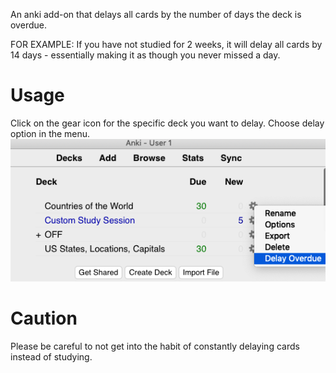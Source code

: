 An anki add-on that delays all cards by the number of days the deck is overdue.

FOR EXAMPLE:
If you have not studied for 2 weeks, it will delay all cards by 14 days - essentially making it as though you never missed a day.

# Usage
Click on the gear icon for the specific deck you want to delay. Choose delay option in the menu.
![usage screenshot](https://raw.githubusercontent.com/is343/anki_delay_deck/master/screenshot.png)



# Caution
Please be careful to not get into the habit of constantly delaying cards instead of studying. 
